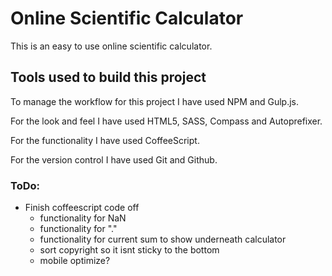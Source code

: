 # Online Scientific Calculator

This is an easy to use online scientific calculator.

## Tools used to build this project

To manage the workflow for this project I have used NPM and Gulp.js.

For the look and feel I have used HTML5, SASS, Compass and Autoprefixer.

For the functionality I have used CoffeeScript.

For the version control I have used Git and Github.

### ToDo:

* Finish coffeescript code off
    * functionality for NaN
    * functionality for "."
    * functionality for current sum to show underneath calculator
    * sort copyright so it isnt sticky to the bottom
    * mobile optimize?
